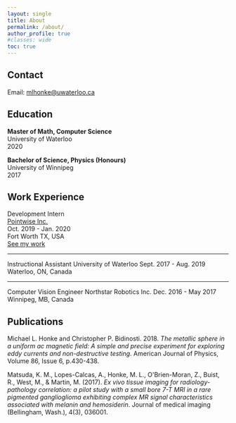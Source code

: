 ```yaml
---
layout: single
title: About
permalink: /about/
author_profile: true
#classes: wide
toc: true
---
```

## Contact
Email: <mlhonke@uwaterloo.ca>

## Education
**Master of Math, Computer Science**  
University of Waterloo  
2020

**Bachelor of Science, Physics (Honours)**  
University of Winnipeg  
2017

## Work Experience
Development Intern  
<a href="https://www.pointwise.com/">Pointwise Inc.<a/>  
Oct. 2019 - Jan. 2020  
Fort Worth TX, USA  
<a href="https://blog.pointwise.com/2020/02/27/michael-honkes-productive-internship/">See my work</a>
<hr>
Instructional Assistant  
University of Waterloo  
Sept. 2017 - Aug. 2019  
Waterloo, ON, Canada
<hr>
Computer Vision Engineer  
Northstar Robotics Inc.  
Dec. 2016 - May 2017  
Winnipeg, MB, Canada

## Publications
Michael L. Honke and Christopher P. Bidinosti. 2018. *The metallic sphere in a uniform ac magnetic field: A simple and precise experiment for exploring eddy currents and non-destructive testing*. American Journal of Physics, Volume 86, Issue 6, p.430-438.

Matsuda, K. M., Lopes-Calcas, A., Honke, M. L., O'Brien-Moran, Z., Buist, R., West, M., & Martin, M. (2017). *Ex vivo tissue imaging for radiology-pathology correlation: a pilot study with a small bore 7-T MRI in a rare pigmented ganglioglioma exhibiting complex MR signal characteristics associated with melanin and hemosiderin*. Journal of medical imaging (Bellingham, Wash.), 4(3), 036001.
